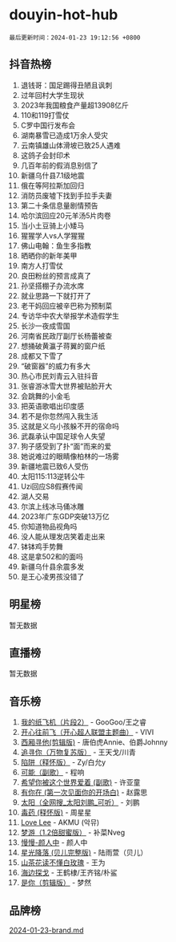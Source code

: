 # douyin-hot-hub

`最后更新时间：2024-01-23 19:12:56 +0800`

## 抖音热榜

1. 退钱哥：国足踢得丑陋且讽刺
1. 过年回村大学生现状
1. 2023年我国粮食产量超13908亿斤
1. 110和119打雪仗
1. C罗中国行发布会
1. 湖南暴雪已造成1万余人受灾
1. 云南镇雄山体滑坡已致25人遇难
1. 这鸽子会封印术
1. 几百年前的假消息别信了
1. 新疆乌什县7.1级地震
1. 俄在等阿拉斯加回归
1. 消防员废墟下找到手拉手夫妻
1. 第二十条信息量剧情预告
1. 哈尔滨回应20元羊汤5片肉卷
1. 当小土豆骑上小矮马
1. 猩猩学人vs人学猩猩
1. 佛山电翰：鱼生多指教
1. 晒晒你的新年美甲
1. 南方人打雪仗
1. 良田粉丝的预言成真了
1. 孙坚搭棚子办流水席
1. 就业思路一下就打开了
1. 老干妈回应被辛巴称为预制菜
1. 专访华中农大举报学术造假学生
1. 长沙一夜成雪国
1. 河南省民政厅副厅长杨蕾被查
1. 想捅破黄瀛子蒋翼的窗户纸
1. 成都又下雪了
1. “破窗器”的威力有多大
1. 热心市民刘青云入驻抖音
1. 张睿游冰雪大世界被贴脸开大
1. 会跳舞的小金毛
1. 把英语歌唱出印度感
1. 若不是你忽然闯入我生活
1. 这就是义乌小孩躲不开的宿命吗
1. 武磊承认中国足球令人失望
1. 狗子感受到了扑“面”而来的爱
1. 她说难过的眼睛像柏林的一场雾
1. 新疆地震已致6人受伤
1. 太阳115:113逆转公牛
1. Uzi回应S8假赛传闻
1. 湖人交易
1. 尔滨上线冰马俑冰雕
1. 2023年广东GDP突破13万亿
1. 你知道物品视角吗
1. 没人能从理发店笑着走出来
1. 钵钵鸡手势舞
1. 这是拿502和的面吗
1. 新疆乌什县余震多发
1. 是王心凌男孩没错了

## 明星榜

暂无数据

## 直播榜

暂无数据

## 音乐榜

1. [我的纸飞机（片段2）](https://sf86-cdn-tos.douyinstatic.com/obj/tos-cn-ve-2774/oM2ZrKcg2CD5AeRB2gkeXOFB1IxAGJdZPazYHf) - GooGoo/王之睿
1. [开心往前飞（开心超人联盟主题曲）](https://sf3-cdn-tos.douyinstatic.com/obj/tos-cn-ve-2774/9d8fb7c82cf1421fb93a9fe925275e0a) - VIVI
1. [西厢寻他(剪辑版)](https://sf86-cdn-tos.douyinstatic.com/obj/tos-cn-ve-2774/oUsAVfAQKlRNxEv5qxvIB8o5qmIWUcXbzJKJhw) - 唐伯虎Annie、伯爵Johnny
1. [追寻你（万物复苏版）](https://sf3-cdn-tos.douyinstatic.com/obj/tos-cn-ve-2774/oYeAZJsbjIDit9APmBg8u6uDUQnHmoCf3gbo74) - 王天戈/川青
1. [陷阱（释怀版）](https://sf86-cdn-tos.douyinstatic.com/obj/tos-cn-ve-2774/oE8C21LeZrzKLDFfQYgMzx4GAIHageG5IzayY7) - Zy/白允y
1. [可能（副歌）](https://sf86-cdn-tos.douyinstatic.com/obj/tos-cn-ve-2774/cde1731888894259b333569393c2fb51) - 程响
1. [希望你被这个世界爱着 (副歌)](https://sf86-cdn-tos.douyinstatic.com/obj/tos-cn-ve-2774/oUHCmWQfZlE3QQBKBeD8rCFLpJzPgCpImhsxMt) - 许亚童
1. [有你在 (第一次见面你的开场白)](https://sf86-cdn-tos.douyinstatic.com/obj/tos-cn-ve-2774/oAthrQ3ClJBfI57uBoFEgNDYtNCZ0TSYQQfxQ0) - 赵露思
1. [太阳（全网搜_太阳刘鹏_可听）](https://sf6-cdn-tos.douyinstatic.com/obj/tos-cn-ve-2774/ogWbyIQnlBFImVbeDocRdCIYtBHlbJXgfZMvgz) - 刘鹏
1. [毒药 (释怀版)](https://sf3-cdn-tos.douyinstatic.com/obj/tos-cn-ve-2774/oYILMEAzspdZBIzy4frJNB8ZHPHWAhiwowd4Ad) - 周星星
1. [Love Lee](https://sf86-cdn-tos.douyinstatic.com/obj/tos-cn-ve-2774/o05GbkJGbCBTdDnMtB0fwOYgkeZp23vrWQDQBS) - AKMU (악뮤)
1. [梦游（1.2倍甜蜜版）](https://sf3-cdn-tos.douyinstatic.com/obj/tos-cn-ve-2774/o4gyAUm8hwufoEABmwVIiQtHsFuGzAEEWtNMzo) - 补菜Nveg
1. [慢慢-颜人中](https://sf86-cdn-tos.douyinstatic.com/obj/tos-cn-ve-2774/ocjHNfBXdBxQNC8ZGAeoLMFTUgtBg8bkExunDC) - 颜人中
1. [星光降落 (贝儿完整版)](https://sf86-cdn-tos.douyinstatic.com/obj/tos-cn-ve-2774/okwB9hAwyAtsFFkFBzAX1hOOfQuIoMNs0W2Mwr) - 陆雨萱（贝儿）
1. [山茶花读不懂白玫瑰](https://sf86-cdn-tos.douyinstatic.com/obj/tos-cn-ve-2774/osfn8B7DktrRHEPJgPCfDbw7QDQEkwC16BxZg9) - 王为
1. [海边探戈](https://sf86-cdn-tos.douyinstatic.com/obj/tos-cn-ve-2774/os9gE0VQCGqt6VQkZDyBBYvfSDY0QFe3vVmubn) - 王鹤棣/王齐铭/朴鲨
1. [是你（剪辑版）](https://sf86-cdn-tos.douyinstatic.com/obj/tos-cn-ve-2774/46019dae783c4c969944217fe1cfafc4) - 梦然

## 品牌榜

[2024-01-23-brand.md](2024-01-23-brand.md)

